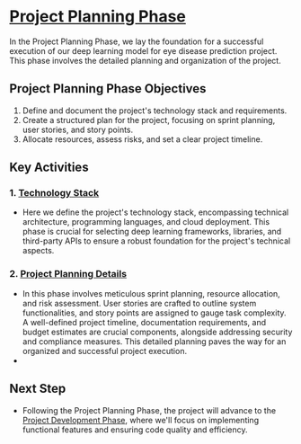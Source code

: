 # [Project Planning Phase](https://github.com/smartinternz02/SI-GuidedProject-600240-1697595942/tree/main/3.%20Project%20Planning%20Phase)

In the Project Planning Phase, we lay the foundation for a successful execution of our deep learning model for eye disease prediction project. This phase involves the detailed planning and organization of the project.

## Project Planning Phase Objectives
1. Define and document the project's technology stack and requirements.
2. Create a structured plan for the project, focusing on sprint planning, user stories, and story points.
3. Allocate resources, assess risks, and set a clear project timeline.

## Key Activities

### 1. [Technology Stack](https://github.com/smartinternz02/SI-GuidedProject-600240-1697595942/blob/main/3.%20Project%20Planning%20Phase/Technology%20Stack.pdf)

- Here we define the project's technology stack, encompassing technical architecture, programming languages, and cloud deployment. This phase is crucial for selecting deep learning frameworks, libraries, and third-party APIs to ensure a robust foundation for the project's technical aspects.

### 2. [Project Planning Details](https://github.com/smartinternz02/SI-GuidedProject-600240-1697595942/blob/main/3.%20Project%20Planning%20Phase/Project%20Planning%20Details.pdf)

- In this phase involves meticulous sprint planning, resource allocation, and risk assessment. User stories are crafted to outline system functionalities, and story points are assigned to gauge task complexity. A well-defined project timeline, documentation requirements, and budget estimates are crucial components, alongside addressing security and compliance measures. This detailed planning paves the way for an organized and successful project execution.
- 
## Next Step
- Following the Project Planning Phase, the project will advance to the [Project Development Phase](), where we'll focus on implementing functional features and ensuring code quality and efficiency.

